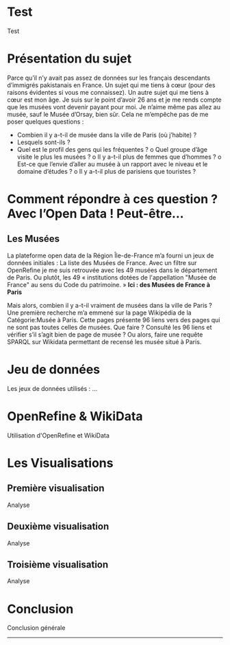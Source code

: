 # Test
Test

# Présentation du sujet
Parce qu’il n’y avait pas assez de données sur les français descendants d’immigrés pakistanais en France. Un sujet qui me tiens à cœur (pour des raisons évidentes si vous me connaissez).
Un autre sujet qui me tiens à cœur est mon âge. Je suis sur le point d’avoir 26 ans et je me rends compte que les musées vont devenir payant pour moi. Je n’aime même pas allez au musée, sauf le Musée d’Orsay, bien sûr.
Cela ne m’empêche pas de me poser quelques questions :
-	Combien il y a-t-il de musée dans la ville de Paris (où j’habite) ?
-	Lesquels sont-ils ?
-	Quel est le profil des gens qui les fréquentes ? 
    o	Quel groupe d’âge visite le plus les musées ? 
    o	Il y a-t-il plus de femmes que d’hommes ?
    o	Est-ce que l’envie d’aller au musée à un rapport avec le niveau et le domaine d’études ?
    o	Il y a-t-il plus de parisiens que touristes ?

# Comment répondre à ces question ? Avec l’Open Data ! Peut-être…
## Les Musées
La plateforme open data de la Région Île-de-France m’a fourni un jeux de données initiales : La liste des Musées de France.
Avec un filtre sur OpenRefine je me suis retrouvée avec les 49 musées dans le département de Paris. Ou plutôt, les 49 « institutions dotées de l'appellation "Musée de France" au sens du Code du patrimoine. »
****Ici : des Musées de France à Paris****


Mais alors, combien il y a-t-il vraiment de musées dans la ville de Paris ?
Une première recherche m’a emmené sur la page Wikipédia de la Catégorie:Musée à Paris. Cette pages présente 96 liens vers des pages qui ne sont pas toutes celles de musées.
Que faire ? Consulté les 96 liens et vérifier s’il s’agit bien de page de musée ? Ou alors, faire une requête SPARQL sur Wikidata permettant de recensé les musée situé à Paris.



# Jeu de données
Les jeux de données utilisés : ...

# OpenRefine & WikiData
Utilisation d'OpenRefine et WikiData

# Les Visualisations

## Première visualisation
Analyse

## Deuxième visualisation
Analyse

## Troisième visualisation
Analyse

# Conclusion
Conclusion générale

---

